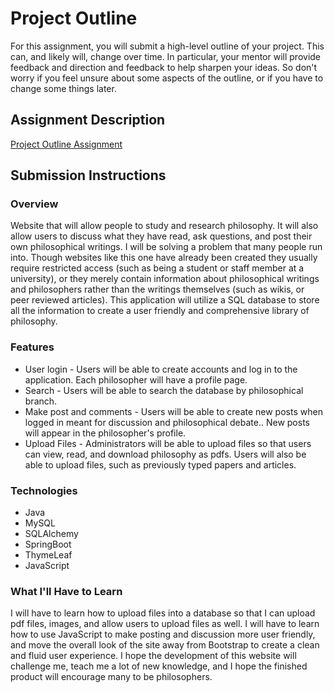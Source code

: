 # Project Outline
For this assignment, you will submit a high-level outline of your project. This can, and likely will, change over time. In particular, your mentor will provide feedback and direction and feedback to help sharpen your ideas. So don't worry if you feel unsure about some aspects of the outline, or if you have to change some things later.

## Assignment Description
[Project Outline Assignment](https://education.launchcode.org/liftoff/assignments/project-outline/)

## Submission Instructions

### Overview

Website that will allow people to study and research philosophy. It will also allow users to discuss what they have read, ask questions, and post their own philosophical writings. I will be solving a problem that many people run into. Though websites like this one have already been created they usually require restricted access (such as being a student or staff member at a university), or they merely contain information about philosophical writings and philosophers rather than the writings themselves (such as wikis, or peer reviewed articles). This application will utilize a SQL database to store all the information to create a user friendly and comprehensive library of philosophy. 

### Features

*	User login - Users will be able to create accounts and log in to the application. Each philosopher will have a profile page.
* Search - Users will be able to search the database by philosophical branch.
*	Make post and comments - Users will be able to create new posts when logged in meant for discussion and philosophical debate.. New posts will appear in the philosopher's profile.
*	Upload Files - Administrators will be able to upload files so that users can view, read, and download philosophy as pdfs. Users will also be able to upload files, such as previously typed papers and articles. 

	

### Technologies

*	Java
*	MySQL
*	SQLAlchemy
*	SpringBoot
*	ThymeLeaf
*	JavaScript

### What I'll Have to Learn

I will have to learn how to upload files into a database so that I can upload pdf files, images, and allow users to upload files as well. I will have to learn how to use JavaScript to make posting and discussion more user friendly, and move the overall look of the site away from Bootstrap to create a clean and fluid user experience. I hope the development of this website will challenge me, teach me  a lot of new knowledge, and I hope the finished product will encourage many to be philosophers.
